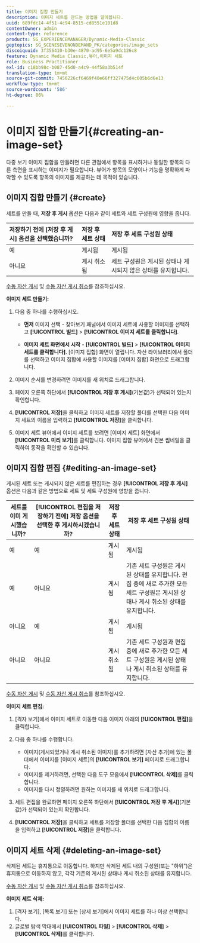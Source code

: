 ```yaml
---
title: 이미지 집합 만들기
description: 이미지 세트를 만드는 방법을 알아봅니다.
uuid: 689fdc14-4f51-4c94-8515-cd8551e101d8
contentOwner: admin
content-type: reference
products: SG_EXPERIENCEMANAGER/Dynamic-Media-Classic
geptopics: SG_SCENESEVENONDEMAND_PK/categories/image_sets
discoiquuid: 3f356410-b30e-4870-ad95-6e5a9dc126c8
feature: Dynamic Media Classic,뷰어,이미지 세트
role: Business Practitioner
exl-id: c18bb98c-b087-45d0-a4c9-44f58a3b514f
translation-type: tm+mt
source-git-commit: 7456226cf6469f40e66ff327475d4c605b6d6e13
workflow-type: tm+mt
source-wordcount: '586'
ht-degree: 86%

---
```


# 이미지 집합 만들기{#creating-an-image-set}

다중 보기 이미지 집합을 만들려면 다른 관점에서 항목을 표시하거나 동일한 항목의 다른 측면을 표시하는 이미지가 필요합니다. 뷰어가 항목의 모양이나 기능을 명확하게 파악할 수 있도록 항목의 이미지를 제공하는 데 목적이 있습니다.

## 이미지 집합 만들기 {#create}

세트를 만들 때, **저장 후 게시** 옵션은 다음과 같이 세트와 세트 구성원에 영향을 줍니다.

| 저장하기 전에 [저장 후 게시] 옵션을 선택했습니까? | 저장 후 세트 상태 | 저장 후 세트 구성원 상태 |
|:--- |:--- |:--- |
| 예 | 게시됨 | 게시됨 |
| 아니요 | 게시 취소됨 | 세트 구성원은 게시된 상태나 게시되지 않은 상태를 유지합니다. |

[수동 자산 게시](publishing-files.md#manually_publishing_assets) 및 [수동 자산 게시 취소](publishing-files.md#manually_unpublishing_assets)를 참조하십시오.

**이미지 세트 만들기:**

1. 다음 중 하나를 수행하십시오.

   * **먼저**  이미지 선택 - 찾아보기 패널에서 이미지 세트에 사용할 이미지를 선택하고  **[!UICONTROL 빌드]**  >  **[!UICONTROL 이미지 세트를 클릭합니다]**.

   * **이미지 세트 화면에서 시작**  -  **[!UICONTROL 빌드]**  >  **[!UICONTROL 이미지 세트를 클릭합니다]**. [이미지 집합] 화면이 열립니다. 자산 라이브러리에서 폴더를 선택하고 이미지 집합에 사용할 이미지를 [이미지 집합] 화면으로 드래그합니다.

1. 이미지 순서를 변경하려면 이미지를 새 위치로 드래그합니다.
1. 페이지 오른쪽 하단에서 **[!UICONTROL 저장 후 게시]**(기본값)가 선택되어 있는지 확인합니다.
1. **[!UICONTROL 저장]**&#x200B;을 클릭하고 이미지 세트를 저장할 폴더를 선택한 다음 이미지 세트의 이름을 입력하고 **[!UICONTROL 저장]**&#x200B;을 클릭합니다.
1. 이미지 세트 뷰어에서 이미지 세트를 보려면 [이미지 세트] 화면에서 **[!UICONTROL 미리 보기]**&#x200B;를 클릭합니다. 이미지 집합 뷰어에서 견본 썸네일을 클릭하여 동작을 확인할 수 있습니다.

## 이미지 집합 편집  {#editing-an-image-set}

게시된 세트 또는 게시되지 않은 세트를 편집하는 경우 **[!UICONTROL 저장 후 게시]** 옵션은 다음과 같은 방법으로 세트 및 세트 구성원에 영향을 줍니다.

| 세트를 이미 게시했습니까? | **[!UICONTROL 편집을 저장하기 전에]** 저장 옵션을 선택한 후 게시하시겠습니까? | 저장 후 세트 상태 | 저장 후 세트 구성원 상태 |
|--- |--- |--- |--- |
| 예 | 예 | 게시됨 | 게시됨 |
| 예 | 아니요 | 게시됨 | 기존 세트 구성원은 게시된 상태를 유지합니다. 편집 중에 새로 추가한 모든 세트 구성원은 게시된 상태나 게시 취소된 상태를 유지합니다. |
| 아니요 | 예 | 게시됨 | 게시됨 |
| 아니요 | 아니요 | 게시 취소됨 | 기존 세트 구성원과 편집 중에 새로 추가한 모든 세트 구성원은 게시된 상태나 게시 취소된 상태를 유지합니다. |

[수동 자산 게시](publishing-files.md#manually_publishing_assets) 및 [수동 자산 게시 취소](publishing-files.md#manually_unpublishing_assets)를 참조하십시오.

**이미지 세트 편집:**

1. [격자 보기]에서 이미지 세트로 이동한 다음 이미지 아래의 **[!UICONTROL 편집]**&#x200B;을 클릭합니다.
1. 다음 중 하나를 수행합니다.

   * 이미지(게시되었거나 게시 취소된 이미지)를 추가하려면 [자산 추가]에 있는 폴더에서 이미지를 [이미지 세트]의 **[!UICONTROL 보기]** 페이지로 드래그합니다.
   * 이미지를 제거하려면, 선택한 다음 도구 모음에서 **[!UICONTROL 삭제]**&#x200B;를 클릭합니다.
   * 이미지를 다시 정렬하려면 원하는 이미지를 새 위치로 드래그합니다.

1. 세트 편집을 완료하면 페이지 오른쪽 하단에서 **[!UICONTROL 저장 후 게시]**(기본값)가 선택되어 있는지 확인합니다.
1. **[!UICONTROL 저장]**&#x200B;을 클릭하고 세트를 저장할 폴더를 선택한 다음 집합의 이름을 입력하고 **[!UICONTROL 저장]**&#x200B;을 클릭합니다.

## 이미지 세트 삭제  {#deleting-an-image-set}

삭제된 세트는 휴지통으로 이동합니다. 하지만 삭제된 세트 내의 구성원(또는 &quot;하위&quot;)은 휴지통으로 이동하지 않고, 각각 기존의 게시된 상태나 게시 취소된 상태를 유지합니다.

[수동 자산 게시](publishing-files.md#manually_publishing_assets) 및 [수동 자산 게시 취소](publishing-files.md#manually_unpublishing_assets)를 참조하십시오.

**이미지 세트 삭제:**

1. [격자 보기], [목록 보기] 또는 [상세 보기]에서 이미지 세트를 하나 이상 선택합니다.
1. 글로벌 탐색 막대에서 **[!UICONTROL 파일]** > **[!UICONTROL 삭제]** > **[!UICONTROL 삭제]**&#x200B;를 클릭합니다.
